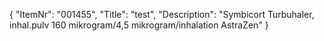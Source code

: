 {
  "ItemNr": "001455",
  "Title": "test",
  "Description": "Symbicort Turbuhaler, inhal.pulv 160 mikrogram/4,5 mikrogram/inhalation AstraZen"
}